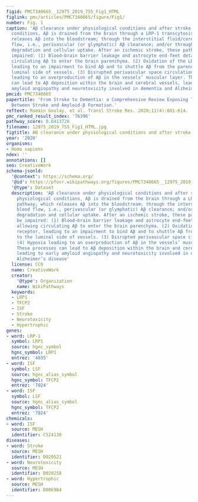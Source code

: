 ```yaml
---
figid: PMC7340665__12975_2019_755_Fig1_HTML
figlink: pmc/articles/PMC7340665/figure/Fig1/
number: Fig. 1
caption: 'Aβ clearance under physiological conditions and after stroke. Under physiological
  conditions, Aβ is drained from the brain through a LRP-1 transcytosis pathway, which
  releases Aβ into the bloodstream; through the interstitial fluid/cerebral blood
  flow, i.e., perivascular (or glymphatic) Aβ clearance; and/or through enzymatic
  degradation and cellular uptake. After an ischemic stroke, these pathways may be
  impaired: (1) Blood–brain barrier leakage and astrocyte end-feet detachment, allowing
  circulating Aβ to enter the brain parenchyma. (2) Oxidation of the LRP-1 receptor,
  leading to an impairment to bind Aβ and to shuttle Aβ from the parenchyma to the
  luminal side of vessels. (3) Disrupted perivascular space circulation. (4) Hypoxia
  leading to an overproduction of Aβ in the vessels’ muscular layer. These processes
  can lead to Aβ deposition within the brain and cerebral vessels, leading to early
  amyloid angiopathy and neurotoxicity involved in dementia and Alzheimer’s disease'
pmcid: PMC7340665
papertitle: 'From Stroke to Dementia: a Comprehensive Review Exposing Tight Interactions
  Between Stroke and Amyloid-β Formation.'
reftext: Romain Goulay, et al. Transl Stroke Res. 2020;11(4):601-614.
pmc_ranked_result_index: '76396'
pathway_score: 0.6413726
filename: 12975_2019_755_Fig1_HTML.jpg
figtitle: AB clearance under physiological conditions and after stroke
year: '2020'
organisms:
- Homo sapiens
ndex: ''
annotations: []
seo: CreativeWork
schema-jsonld:
  '@context': https://schema.org/
  '@id': https://pfocr.wikipathways.org/figures/PMC7340665__12975_2019_755_Fig1_HTML.html
  '@type': Dataset
  description: 'Aβ clearance under physiological conditions and after stroke. Under
    physiological conditions, Aβ is drained from the brain through a LRP-1 transcytosis
    pathway, which releases Aβ into the bloodstream; through the interstitial fluid/cerebral
    blood flow, i.e., perivascular (or glymphatic) Aβ clearance; and/or through enzymatic
    degradation and cellular uptake. After an ischemic stroke, these pathways may
    be impaired: (1) Blood–brain barrier leakage and astrocyte end-feet detachment,
    allowing circulating Aβ to enter the brain parenchyma. (2) Oxidation of the LRP-1
    receptor, leading to an impairment to bind Aβ and to shuttle Aβ from the parenchyma
    to the luminal side of vessels. (3) Disrupted perivascular space circulation.
    (4) Hypoxia leading to an overproduction of Aβ in the vessels’ muscular layer.
    These processes can lead to Aβ deposition within the brain and cerebral vessels,
    leading to early amyloid angiopathy and neurotoxicity involved in dementia and
    Alzheimer’s disease'
  license: CC0
  name: CreativeWork
  creator:
    '@type': Organization
    name: WikiPathways
  keywords:
  - LRP1
  - TFCP2
  - ISF
  - Stroke
  - Neurotoxicity
  - Hypertrophic
genes:
- word: LRP-1
  symbol: LRP1
  source: hgnc_symbol
  hgnc_symbol: LRP1
  entrez: '4035'
- word: ISF
  symbol: LSF
  source: hgnc_alias_symbol
  hgnc_symbol: TFCP2
  entrez: '7024'
- word: ISF
  symbol: LSF
  source: hgnc_alias_symbol
  hgnc_symbol: TFCP2
  entrez: '7024'
chemicals:
- word: ISF
  source: MESH
  identifier: C524130
diseases:
- word: Stroke
  source: MESH
  identifier: D020521
- word: Neurotoxicity
  source: MESH
  identifier: D020258
- word: Hypertrophic
  source: MESH
  identifier: D006984
---
```


